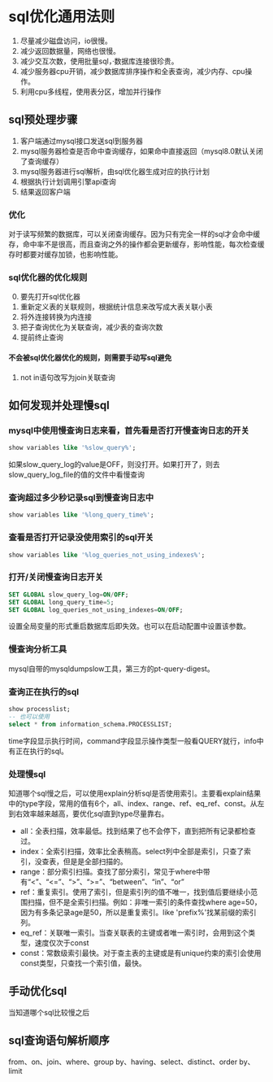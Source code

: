 # sql优化通用法则

1. 尽量减少磁盘访问，io很慢。
2. 减少返回数据量，网络也很慢。
3. 减少交互次数，使用批量sql，·数据库连接很珍贵。
4. 减少服务器cpu开销，减少数据库排序操作和全表查询，减少内存、cpu操作。
5. 利用cpu多线程，使用表分区，增加并行操作

## sql预处理步骤

1. 客户端通过mysql接口发送sql到服务器
2. mysql服务器检查是否命中查询缓存，如果命中直接返回（mysql8.0默认关闭了查询缓存）
3. mysql服务器进行sql解析，由sql优化器生成对应的执行计划
4. 根据执行计划调用引擎api查询
5. 结果返回客户端

### 优化

对于读写频繁的数据库，可以关闭查询缓存。因为只有完全一样的sql才会命中缓存，命中率不是很高，而且查询之外的操作都会更新缓存，影响性能，每次检查缓存时都要对缓存加锁，也影响性能。  

### sql优化器的优化规则

0. 要先打开sql优化器
1. 重新定义表的关联规则，根据统计信息来改写成大表关联小表
2. 将外连接转换为内连接
3. 把子查询优化为关联查询，减少表的查询次数
4. 提前终止查询

#### 不会被sql优化器优化的规则，则需要手动写sql避免

1. not in语句改写为join关联查询

## 如何发现并处理慢sql

### mysql中使用慢查询日志来看，首先看是否打开慢查询日志的开关

``` sql
show variables like '%slow_query%';
```

如果slow_query_log的value是OFF，则没打开。如果打开了，则去slow_query_log_file的值的文件中看慢查询

### 查询超过多少秒记录sql到慢查询日志中

``` sql
show variables like '%long_query_time%';
```

### 查看是否打开记录没使用索引的sql开关

``` sql
show variables like '%log_queries_not_using_indexes%';
```

### 打开/关闭慢查询日志开关

``` sql
SET GLOBAL slow_query_log=ON/OFF;
SET GLOBAL long_query_time=5;
SET GLOBAL log_queries_not_using_indexes=ON/OFF;
```

设置全局变量的形式重启数据库后即失效。也可以在启动配置中设置该参数。

### 慢查询分析工具

mysql自带的mysqldumpslow工具，第三方的pt-query-digest。

### 查询正在执行的sql

``` sql
show processlist;
-- 也可以使用
select * from information_schema.PROCESSLIST;
```

time字段显示执行时间，command字段显示操作类型一般看QUERY就行，info中有正在执行的sql。

### 处理慢sql

知道哪个sql慢之后，可以使用explain分析sql是否使用索引。主要看explain结果中的type字段，常用的值有6个，all、index、range、ref、eq_ref、const。从左到右效率越来越高，要优化sql直到type尽量靠右。

* all：全表扫描，效率最低。找到结果了也不会停下，直到把所有记录都检查过。
* index：全索引扫描，效率比全表稍高。select列中全部是索引，只查了索引，没查表，但是是全部扫描的。
* range：部分索引扫描。查找了部分索引，常见于where中带有“<”、“<=”、“>”、“>=”、“between”、“in”、“or”
* ref：重复索引。使用了索引，但是索引列的值不唯一，找到值后要继续小范围扫描，但不是全索引扫描。例如：非唯一索引的条件查找where age=50，因为有多条记录age是50，所以是重复索引。like 'prefix%'找某前缀的索引列。
* eq_ref：关联唯一索引。当查关联表的主键或者唯一索引时，会用到这个类型，速度仅次于const
* const：常数级索引最快。对于查主表的主键或是有unique约束的索引会使用const类型，只查找一个索引值，最快。

## 手动优化sql

当知道哪个sql比较慢之后

## sql查询语句解析顺序

from、on、join、where、group by、having、select、distinct、order by、limit
